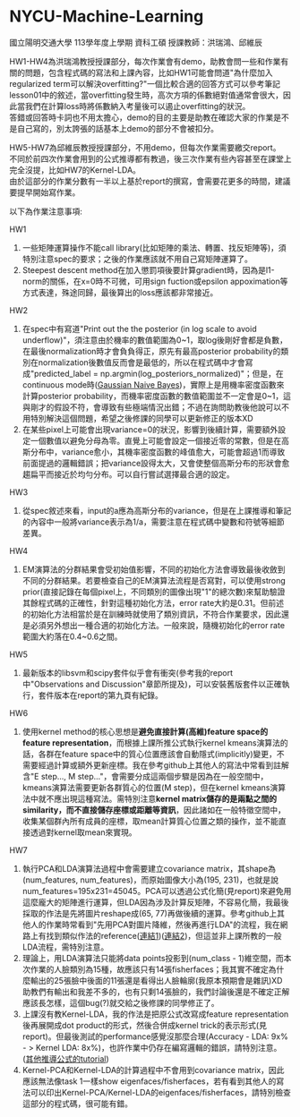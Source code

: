 # NYCU-Machine-Learning
國立陽明交通大學 113學年度上學期 資科工碩 授課教師：洪瑞鴻、邱維辰

HW1-HW4為洪瑞鴻教授授課部分，每次作業會有demo，助教會問一些和作業有關的問題，包含程式碼的寫法和上課內容，比如HW1可能會問道"為什麼加入regularized term可以解決overfitting?"一個比較合適的回答方式可以參考筆記lesson01中的敘述，當overfitting發生時，高次方項的係數絕對值通常會很大，因此當我們在計算loss時將係數納入考量後可以遏止overfitting的狀況。  
答錯或回答時卡詞也不用太擔心，demo的目的主要是助教在確認大家的作業是不是自己寫的，別太誇張的話基本上demo的部分不會被扣分。  

HW5-HW7為邱維辰教授授課部分，不用demo，但每次作業需要繳交report。  
不同於前四次作業會用到的公式推導都有教過，後三次作業有些內容甚至在課堂上完全沒提，比如HW7的Kernel-LDA。  
由於這部分的作業分數有一半以上基於report的撰寫，會需要花更多的時間，建議要提早開始寫作業。  
  
  
以下為作業注意事項:  
  
HW1
1. 一些矩陣運算操作不能call library(比如矩陣的乘法、轉置、找反矩陣等)，須特別注意spec的要求；之後的作業應該就不用自己寫矩陣運算了。  
2. Steepest descent method在加入懲罰項後要計算gradient時，因為是l1-norm的關係，在x=0時不可微，可用sign fuction或epsilon appoximation等方式表達，殊途同歸，最後算出的loss應該都非常接近。  

HW2
1. 在spec中有寫道"Print out the the posterior (in log scale to avoid underflow)"，須注意由於機率的數值範圍為0\~1，取log後剛好會都是負數，在最後normalization時才會負負得正，原先有最高posterior probability的類別在normalization後數值反而會是最低的，所以在程式碼中才會寫成"predicted_label = np.argmin(log_posteriors_normalized)"；但是，在continuous mode時([Gaussian Naive Bayes](https://en.wikipedia.org/wiki/Naive_Bayes_classifier#Gaussian_naive_Bayes))，實際上是用機率密度函數來計算posterior probability，而機率密度函數的數值範圍並不一定會是0\~1，這與剛才的假設不符，會導致有些極端情況出錯；不過在詢問助教後他說可以不用特別解決這個問題，希望之後修課的同學可以更新修正的版本XD  
2. 在某些pixel上可能會出現variance=0的狀況，影響到後續計算，需要額外設定一個數值以避免分母為零。直覺上可能會設定一個接近零的常數，但是在高斯分布中，variance愈小，其機率密度函數的峰值愈大，可能會超過1而導致前面提過的邏輯錯誤；把variance設得太大，又會使整個高斯分布的形狀會愈趨扁平而接近於均勻分布。可以自行嘗試選擇最合適的設定。  

HW3
1. 從spec敘述來看，input的a應為高斯分布的variance，但是在上課推導和筆記的內容中一般將variance表示為1/a，需要注意在程式碼中變數和符號等細節差異。

HW4
1. EM演算法的分群結果會受初始值影響，不同的初始化方法會導致最後收斂到不同的分群結果。若要檢查自己的EM演算法流程是否寫對，可以使用strong prior(直接記錄在每個pixel上，不同類別的圖像出現"1"的總次數)來幫助驗證其餘程式碼的正確性，針對這種初始化方法，error rate大約是0.31。但前述的初始化方法相當於是在訓練時就使用了類別資訊，不符合作業要求，因此還是必須另外想出一種合適的初始化方法。一般來說，隨機初始化的error rate範圍大約落在0.4~0.6之間。  

HW5
1. 最新版本的libsvm和scipy套件似乎會有衝突(參考我的report中"Observations and Discussion"章節所提及)，可以安裝舊版套件以正確執行，套件版本在report的第九頁有紀錄。  

HW6
1. 使用kernel method的核心思想是**避免直接計算(高維)feature space的feature representation**，而根據上課所推公式執行kernel kmeans演算法的話，各群在feature space中的質心位置應該會自動隱式(implicitly)變更，不需要經過計算或額外更新座標。我在參考github上其他人的寫法中常看到註解含"E step..., M step..."，會需要分成這兩個步驟是因為在一般空間中，kmeans演算法需要更新各群質心的位置(M step)，但在kernel kmeans演算法中就不應出現這種寫法。需特別注意**kernel matrix儲存的是兩點之間的similarity，而不直接儲存座標或距離等資訊**，因此諸如在一般特徵空間中，收集某個群內所有成員的座標，取mean計算質心位置之類的操作，並不能直接透過對kernel取mean來實現。  

HW7
1. 執行PCA和LDA演算法過程中會需要建立covariance matrix，其shape為(num_features, num_features)，而原始圖像大小為(195, 231)，也就是說num_features=195x231=45045。PCA可以透過公式化簡(見report)來避免用這麼龐大的矩陣進行運算，但LDA因為涉及計算反矩陣，不容易化簡，我最後採取的作法是先將圖片reshape成(65, 77)再做後續的運算。參考github上其他人的作業時常看到"先用PCA對圖片降維，然後再進行LDA"的流程，我在網路上有找到類似作法的reference([連結1](https://reetuhooda.github.io/webpage/files/Milestone2.pdf))([連結2](https://www.sciencedirect.com/science/article/pii/S0031320302000481?ref=pdf_download&fr=RR-2&rr=8fd137831c448270))，但這並非上課所教的一般LDA流程，需特別注意。  
2. 理論上，用LDA演算法只能將data points投影到(num_class - 1)維空間，而本次作業的人臉類別為15種，故應該只有14張fisherfaces；我其實不確定為什麼輸出的25張臉中後面的11張還是看得出人臉輪廓(我原本預期會是雜訊)XD  
助教們有輸出和我差不多的，也有只剩14張臉的，我們討論後還是不確定正解應該長怎樣，這個bug(?)就交給之後修課的同學修正了。  
3. 上課沒有教Kernel-LDA，我的作法是把原公式改寫成feature representation後再展開成dot product的形式，然後合併成kernel trick的表示形式(見report)。但最後測試的performance感覺沒那麼合理(Accuracy - LDA: 9x% - > Kernel LDA: 8x%)，也許作業中仍存在編寫邏輯的錯誤，請特別注意。([其他推導公式的tutorial](https://www.youtube.com/watch?v=WnzrzEXTyIQ))  
4. Kernel-PCA和Kernel-LDA的計算過程中不會用到covariance matrix，因此應該無法像task 1一樣show eigenfaces/fisherfaces，若有看到其他人的寫法可以印出Kernel-PCA/Kernel-LDA的eigenfaces/fisherfaces，請特別檢查這部分的程式碼，很可能有錯。  
